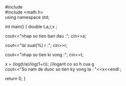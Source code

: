 #include<iostream>     
#include <math.h>      
using namespace std;

int main()
{ 
  double  t,a,r,x ;
	
  cout<<"nhap so tien ban dau  :";
  cin>>a;
	
  cout<<"lai suat(%) r :";
  cin>>r;
	
  cout<<"nhap so tien ki vong   :";
  cin>>t;
	
  x = (log(t/a)/log(1+r)); //logarit co so h cua g	
  cout<<"So nam de duoc so tien ky vong  la  :  "<<x<<endl ;	
	
  return 0;
}

